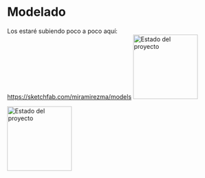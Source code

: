 # Modelado
Los estaré subiendo poco a poco aquí: https://sketchfab.com/miramirezma/models    <img alt="Estado del proyecto" src="https://img.shields.io/badge/Estado-En%20proceso-green" style="width: 150px;">

<img alt="Estado del proyecto" src="https://img.shields.io/badge/Estado-En%20proceso-blue" style="width: 150px;">
